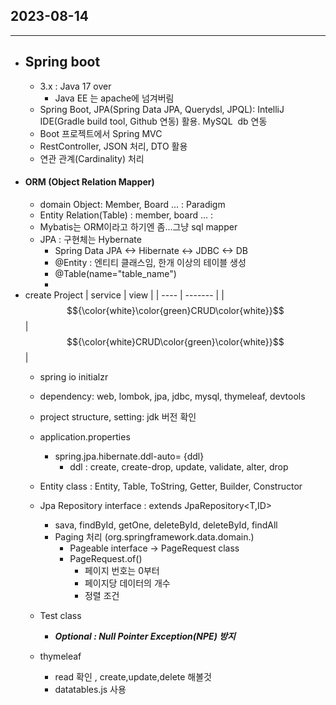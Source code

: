## 2023-08-14  
---
* ## Spring boot   
  * 3.x : Java 17 over
    * Java EE 는 apache에 넘겨버림
  * Spring Boot, JPA(Spring Data JPA, Querydsl, JPQL): IntelliJ IDE(Gradle build tool, Github 연동) 활용. MySQL  db 연동
  * Boot 프로젝트에서 Spring MVC
  * RestController, JSON 처리, DTO 활용
  * 연관 관계(Cardinality) 처리
* #### ORM (Object Relation Mapper)
  * domain Object: Member, Board ... : Paradigm
  * Entity Relation(Table) : member, board ... :
  * Mybatis는 ORM이라고 하기엔 좀...그냥 sql mapper
  * JPA : 구현체는 Hybernate
    * Spring Data JPA <-> Hibernate <-> JDBC <-> DB
    * @Entity : 엔티티 클래스임, 한개 이상의 테이블 생성
    * @Table(name="table_name")
    * 
* create Project
  | service | view |
  | ---- | ------- |
  | $${\color{white}\color{green}CRUD\color{white}}$$ | $${\color{white}CRUD\color{green}\color{white}}$$ |
  * spring io initialzr
  * dependency: web, lombok, jpa, jdbc, mysql, thymeleaf, devtools
  * project structure, setting: jdk 버전 확인
  * application.properties   
    - spring.jpa.hibernate.ddl-auto= {ddl} 
      - ddl : create, create-drop, update, validate, alter, drop
  * Entity class : Entity, Table, ToString, Getter, Builder, Constructor
  * Jpa Repository interface : extends JpaRepository<T,ID>
    * sava, findById, getOne, deleteById, deleteById, findAll
    * Paging 처리 (org.springframework.data.domain.)
      * Pageable interface -> PageRequest class
      * PageRequest.of()
        * 페이지 번호는 0부터
        * 페이지당 데이터의 개수
        * 정렬 조건
  * Test class   
    * ***Optional : Null Pointer Exception(NPE) 방지***
        
  * thymeleaf
    * read 확인 , create,update,delete 해볼것
    * datatables.js 사용

